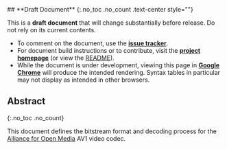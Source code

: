 
<div class="alert alert-danger" markdown="1">
## **Draft Document**
{:.no_toc .no_count .text-center style=""}

This is a **draft document** that will change substantially before release. Do
not rely on its current contents.

  * To comment on the document, use the **[issue tracker]**.
  * For document build instructions or to contribute, visit the
    **[project homepage]** (or view the [README]).
  * While the document is under development, viewing this page in
    **[Google Chrome]** will produce the intended rendering.
    Syntax tables in particular may not display as intended in
    other browsers.

[issue tracker]: https://github.com/AOMediaCodec/av1-spec/issues
[project homepage]: https://github.com/AOMediaCodec/av1-spec#readme
[README]: https://raw.githubusercontent.com/AOMediaCodec/av1-spec/master/README.md
[Google Chrome]: https://www.google.com/chrome/
</div>


## Abstract
{:.no_toc .no_count}

This document defines the bitstream format and decoding process for the
[Alliance for Open Media][AOM] AV1 video codec.

[AOM]: http://aomedia.org/
